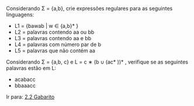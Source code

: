 Considerando Σ = {a,b}, crie expressões regulares para as seguintes linguagens: 

- L1 = {bawab | w ∈ {a,b}* } 
- L2 = palavras contendo aa ou bb 
- L3 = palavras contendo aa e bb 
- L4 = palavras com número par de b 
- L5 = palavras que não contém aa

Considerando Σ = {a,b, c} e L = c ∗ (b ∪ (ac* ))* , verifique se as seguintes palavras estão em L: 

- acabacc 
- bbaaacc

Ir para: [2.2 Gabarito](../2-linguagem-regulares/2-gabarito-ER.md)